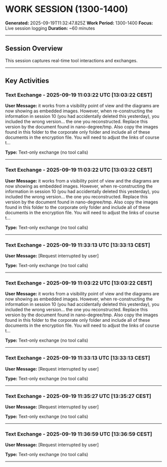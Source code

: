 # WORK SESSION (1300-1400)

**Generated:** 2025-09-19T11:32:47.825Z
**Work Period:** 1300-1400
**Focus:** Live session logging
**Duration:** ~60 minutes

---

## Session Overview

This session captures real-time tool interactions and exchanges.

---

## Key Activities

### Text Exchange - 2025-09-19 11:03:22 UTC [13:03:22 CEST]

**User Message:** it works from a visibility point of view and the diagrams are now showing as embedded images. However, when re-constructing the information in session 10 (you had accidentally deleted this yesterday), you included the wrong version... the one you reconstructed. Replace this version by the document found in nano-degree/tmp. Also copy the images found in this folder to the corporate only folder and include all of these documents in the encryption file. You will need to adjust the links of course t...

**Type:** Text-only exchange (no tool calls)

---

### Text Exchange - 2025-09-19 11:03:22 UTC [13:03:22 CEST]

**User Message:** it works from a visibility point of view and the diagrams are now showing as embedded images. However, when re-constructing the information in session 10 (you had accidentally deleted this yesterday), you included the wrong version... the one you reconstructed. Replace this version by the document found in nano-degree/tmp. Also copy the images found in this folder to the corporate only folder and include all of these documents in the encryption file. You will need to adjust the links of course t...

**Type:** Text-only exchange (no tool calls)

---

### Text Exchange - 2025-09-19 11:33:13 UTC [13:33:13 CEST]

**User Message:** [Request interrupted by user]

**Type:** Text-only exchange (no tool calls)

---

### Text Exchange - 2025-09-19 11:03:22 UTC [13:03:22 CEST]

**User Message:** it works from a visibility point of view and the diagrams are now showing as embedded images. However, when re-constructing the information in session 10 (you had accidentally deleted this yesterday), you included the wrong version... the one you reconstructed. Replace this version by the document found in nano-degree/tmp. Also copy the images found in this folder to the corporate only folder and include all of these documents in the encryption file. You will need to adjust the links of course t...

**Type:** Text-only exchange (no tool calls)

---

### Text Exchange - 2025-09-19 11:33:13 UTC [13:33:13 CEST]

**User Message:** [Request interrupted by user]

**Type:** Text-only exchange (no tool calls)

---

### Text Exchange - 2025-09-19 11:35:27 UTC [13:35:27 CEST]

**User Message:** [Request interrupted by user]

**Type:** Text-only exchange (no tool calls)

---

### Text Exchange - 2025-09-19 11:36:59 UTC [13:36:59 CEST]

**User Message:** [Request interrupted by user]

**Type:** Text-only exchange (no tool calls)

---

